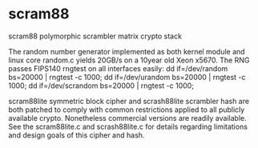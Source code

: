 # scram88
scram88 polymorphic scrambler matrix crypto stack

The random number generator implemented as both kernel module and linux core random.c
yields 20GB/s on a 10year old Xeon x5670. The RNG passes FIPS140 rngtest on all interfaces easily:
dd if=/dev/random bs=20000 | rngtest -c 1000;
dd if=/dev/urandom bs=20000 | rngtest -c 1000;
dd if=/dev/scrandom bs=20000 | rngtest -c 1000;

scram88lite symmetric block cipher and scrash88lite scrambler hash are both patched to comply with common
restrictions applied to all publicly available crypto. Nonetheless commercial versions are readily available.
See the scram88lite.c and scrash88lite.c for details regarding limitations and design goals of this cipher and hash.
